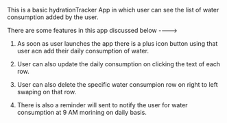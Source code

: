 This is a basic hydrationTracker App in which user can see the list of water consumption added by the user.

There are some features in this app discussed below ---->

1. As soon as user launches the app there is a plus icon button using that user acn add their daily consumption of water.

2. User can also update the daily consumption on clicking the text of each row.

3. User can also delete the specific water consumpion row on right to left swaping on that row.

4. There is also a reminder will sent to notify the user for water consumption at 9 AM  morining on daily basis.
